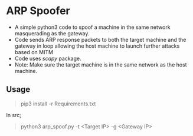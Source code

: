 # ARP Spoofer
* A simple python3 code to spoof a machine in the same network masquerading as the gateway.
* Code sends ARP response packets to both the target machine and the gateway in loop allowing the host machine to launch further attacks based on MITM
* Code uses *scapy* package.
* Note: Make sure the target machine is in the same network as the host machine.
## Usage
> pip3 install -r Requirements.txt

In src;
> python3  arp_spoof.py -t \<Target IP> -g \<Gateway IP>
